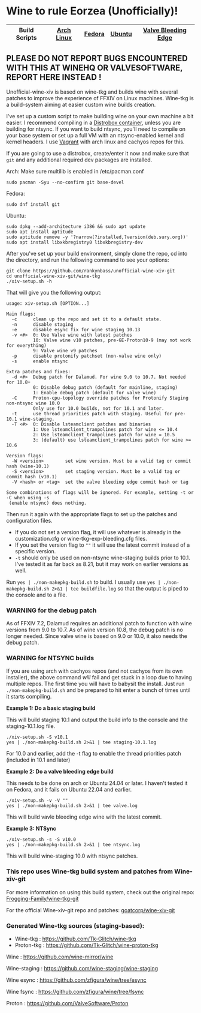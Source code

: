 # Wine to rule Eorzea (Unofficially)!

Build Scripts | [Arch Linux](https://github.com/rankynbass/unofficial-wine-xiv-git/actions/workflows/wine-arch.yml) | [Fedora](https://github.com/rankynbass/unofficial-wine-xiv-git/actions/workflows/wine-fedora.yml) | [Ubuntu](https://github.com/rankynbass/unofficial-wine-xiv-git/actions/workflows/wine-ubuntu.yml) | [Valve Bleeding Edge](https://github.com/rankynbass/unofficial-wine-xiv-git/actions/workflows/wine-valvexbe.yml) |
-------------|--------|--------|-------|-------|

## PLEASE DO NOT REPORT BUGS ENCOUNTERED WITH THIS AT WINEHQ OR VALVESOFTWARE, REPORT HERE INSTEAD !
Unofficial-wine-xiv is based on wine-tkg and builds wine with several patches to improve the experience of FFXIV on Linux machines. Wine-tkg is a build-system aiming at easier custom wine builds creation.

I've set up a custom script to make building wine on your own machine a bit easier. I recommend compiling in a [Distrobox container](https://distrobox.it/), unless you are building for ntsync. If you want to build ntsync, you'll need to compile on your base system or set up a full VM with an ntsync-enabled kernel and kernel headers. I use [Vagrant](https://www.vagrantup.com/) with arch linux and cachyos repos for this.

If you are going to use a distrobox, create/enter it now and make sure that `git` and any additional required dev packages are installed.

Arch: Make sure multilib is enabled in /etc/pacman.conf
```
sudo pacman -Syu --no-confirm git base-devel
```

Fedora:
```
sudo dnf install git
```

Ubuntu:
```
sudo dpkg --add-architecture i386 && sudo apt update
sudo apt install aptitude
sudo aptitude remove -y '?narrow(?installed,?version(deb.sury.org))'
sudo apt install libxkbregistry0 libxkbregistry-dev
```

After you've set up your build environment, simply clone the repo, cd into the directory, and run the following command to see your options:
```
git clone https://github.com/rankynbass/unofficial-wine-xiv-git
cd unofficial-wine-xiv-git/wine-tkg
./xiv-setup.sh -h
```

That will give you the following output:
```
usage: xiv-setup.sh [OPTION...]

Main flags:
  -c      clean up the repo and set it to a default state.
  -n      disable staging
  -e      disable esync fix for wine staging 10.13
  -v <#>  0: Use Valve wine with latest patches
          10: Valve wine v10 patches, pre-GE-Proton10-9 (may not work for everything)
          9: Valve wine v9 patches
  -p      disable protonify patchset (non-valve wine only)
  -s      enable ntsync

Extra patches and fixes:
  -d <#>  Debug patch for Dalamud. For wine 9.0 to 10.7. Not needed for 10.8+
          0: Disable debug patch (default for mainline, staging)
          1: Enable debug patch (default for valve wine)
  -C      Proton-cpu-topology override patches for Protonify Staging non-ntsync wine 10.0
          Only use for 10.0 builds, not for 10.1 and later.
  -t      use thread priorities patch with staging. Useful for pre-10.1 wine-staging.
  -T <#>  0: Disable lsteamclient patches and binaries
          1: Use lsteamclient_tranpolines patch for wine <= 10.4
          2: Use lsteamclient_trampolines patch for wine = 10.5
          3: (default) use lsteamclient_trampolines patch for wine >= 10.6

Version flags:
  -W <version>        set wine version. Must be a valid tag or commit hash (wine-10.1)
  -S <version>        set staging version. Must be a valid tag or commit hash (v10.1)
  -V <hash> or <tag>  set the valve bleeding edge commit hash or tag

Some combinations of flags will be ignored. For example, setting -t or -C when using -s
 (enable ntsync) does nothing.
```
Then run it again with the appropriate flags to set up the patches and configuration files.
* If you do not set a version flag, it will use whatever is already in the customization.cfg or wine-tkg-exp-bleeding.cfg files.
* If you set the version flag to `""` it will use the latest commit instead of a specific version.
* `-t` should only be used on non-ntsync wine-staging builds prior to 10.1. I've tested it as far back as 8.21, but it may work on earlier versions as well.

Run `yes | ./non-makepkg-build.sh` to build. I usually use `yes | ./non-makepkg-build.sh 2>&1 | tee buildfile.log` so that the output is piped to the console and to a file.

### WARNING for the debug patch

As of FFXIV 7.2, Dalamud requires an additional patch to function with wine versions from 9.0 to 10.7. As of wine version 10.8, the debug patch is no longer needed. Since valve wine is based on 9.0 or 10.0, it also needs the debug patch.

### WARNING for NTSYNC builds

If you are using arch with cachyos repos (and not cachyos from its own installer), the above command *will* fail and get stuck in a loop due to having multiple repos. The first time you will have to
babysit the install. Just run `./non-makepkg-build.sh` and be prepared to hit enter a bunch of times until it starts compiling.

**Example 1: Do a basic staging build**

This will build staging 10.1 and output the build info to the console and the staging-10.1.log file.
```
./xiv-setup.sh -S v10.1
yes | ./non-makepkg-build.sh 2>&1 | tee staging-10.1.log
```
For 10.0 and earlier, add the -t flag to enable the thread priorities patch (included in 10.1 and later)

**Example 2: Do a valve bleeding edge build**

This needs to be done on arch or Ubuntu 24.04 or later. I haven't tested it on Fedora, and it fails on Ubuntu 22.04 and earlier.
```
./xiv-setup.sh -v -V ""
yes | ./non-makepkg-build.sh 2>&1 | tee valve.log
```
This will build vavle bleeding edge wine with the latest commit.

**Example 3: NTSync**
```
./xiv-setup.sh -s -S v10.0
yes | ./non-makepkg-build.sh 2>&1 | tee ntsync.log
```
This will build wine-staging 10.0 with ntsync patches.

### This repo uses Wine-tkg build system and patches from Wine-xiv-git
For more information on using this build system, check out the original repo: [Frogging-Family/wine-tkg-git](https://github.com/Frogging-Family/wine-tkg-git)

For the official Wine-xiv-git repo and patches: [goatcorp/wine-xiv-git](https://github.com/goatcorp/wine-xiv-git)

### Generated Wine-tkg sources (staging-based):
 - Wine-tkg : https://github.com/Tk-Glitch/wine-tkg
 - Proton-tkg : https://github.com/Tk-Glitch/wine-proton-tkg

Wine : https://github.com/wine-mirror/wine

Wine-staging : https://github.com/wine-staging/wine-staging

Wine esync : https://github.com/zfigura/wine/tree/esync

Wine fsync : https://github.com/zfigura/wine/tree/fsync

Proton : https://github.com/ValveSoftware/Proton
